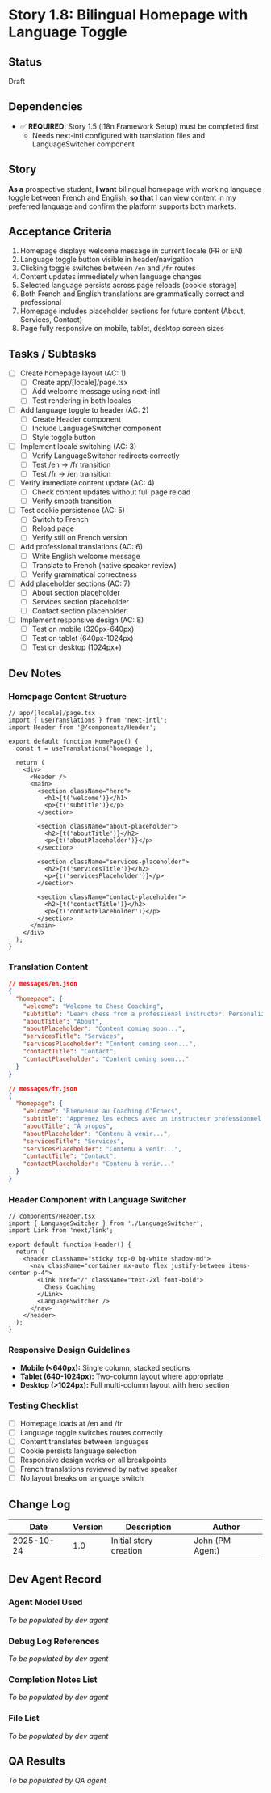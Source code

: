 # Story 1.8: Bilingual Homepage with Language Toggle

## Status
Draft

## Dependencies
- ✅ **REQUIRED**: Story 1.5 (i18n Framework Setup) must be completed first
  - Needs next-intl configured with translation files and LanguageSwitcher component

## Story
**As a** prospective student,
**I want** bilingual homepage with working language toggle between French and English,
**so that** I can view content in my preferred language and confirm the platform supports both markets.

## Acceptance Criteria
1. Homepage displays welcome message in current locale (FR or EN)
2. Language toggle button visible in header/navigation
3. Clicking toggle switches between `/en` and `/fr` routes
4. Content updates immediately when language changes
5. Selected language persists across page reloads (cookie storage)
6. Both French and English translations are grammatically correct and professional
7. Homepage includes placeholder sections for future content (About, Services, Contact)
8. Page fully responsive on mobile, tablet, desktop screen sizes

## Tasks / Subtasks
- [ ] Create homepage layout (AC: 1)
  - [ ] Create app/[locale]/page.tsx
  - [ ] Add welcome message using next-intl
  - [ ] Test rendering in both locales
- [ ] Add language toggle to header (AC: 2)
  - [ ] Create Header component
  - [ ] Include LanguageSwitcher component
  - [ ] Style toggle button
- [ ] Implement locale switching (AC: 3)
  - [ ] Verify LanguageSwitcher redirects correctly
  - [ ] Test /en → /fr transition
  - [ ] Test /fr → /en transition
- [ ] Verify immediate content update (AC: 4)
  - [ ] Check content updates without full page reload
  - [ ] Verify smooth transition
- [ ] Test cookie persistence (AC: 5)
  - [ ] Switch to French
  - [ ] Reload page
  - [ ] Verify still on French version
- [ ] Add professional translations (AC: 6)
  - [ ] Write English welcome message
  - [ ] Translate to French (native speaker review)
  - [ ] Verify grammatical correctness
- [ ] Add placeholder sections (AC: 7)
  - [ ] About section placeholder
  - [ ] Services section placeholder
  - [ ] Contact section placeholder
- [ ] Implement responsive design (AC: 8)
  - [ ] Test on mobile (320px-640px)
  - [ ] Test on tablet (640px-1024px)
  - [ ] Test on desktop (1024px+)

## Dev Notes

### Homepage Content Structure

```tsx
// app/[locale]/page.tsx
import { useTranslations } from 'next-intl';
import Header from '@/components/Header';

export default function HomePage() {
  const t = useTranslations('homepage');

  return (
    <div>
      <Header />
      <main>
        <section className="hero">
          <h1>{t('welcome')}</h1>
          <p>{t('subtitle')}</p>
        </section>

        <section className="about-placeholder">
          <h2>{t('aboutTitle')}</h2>
          <p>{t('aboutPlaceholder')}</p>
        </section>

        <section className="services-placeholder">
          <h2>{t('servicesTitle')}</h2>
          <p>{t('servicesPlaceholder')}</p>
        </section>

        <section className="contact-placeholder">
          <h2>{t('contactTitle')}</h2>
          <p>{t('contactPlaceholder')}</p>
        </section>
      </main>
    </div>
  );
}
```

### Translation Content

```json
// messages/en.json
{
  "homepage": {
    "welcome": "Welcome to Chess Coaching",
    "subtitle": "Learn chess from a professional instructor. Personalized lessons for beginners of all ages.",
    "aboutTitle": "About",
    "aboutPlaceholder": "Content coming soon...",
    "servicesTitle": "Services",
    "servicesPlaceholder": "Content coming soon...",
    "contactTitle": "Contact",
    "contactPlaceholder": "Content coming soon..."
  }
}

// messages/fr.json
{
  "homepage": {
    "welcome": "Bienvenue au Coaching d'Échecs",
    "subtitle": "Apprenez les échecs avec un instructeur professionnel. Leçons personnalisées pour débutants de tous âges.",
    "aboutTitle": "À propos",
    "aboutPlaceholder": "Contenu à venir...",
    "servicesTitle": "Services",
    "servicesPlaceholder": "Contenu à venir...",
    "contactTitle": "Contact",
    "contactPlaceholder": "Contenu à venir..."
  }
}
```

### Header Component with Language Switcher

```tsx
// components/Header.tsx
import { LanguageSwitcher } from './LanguageSwitcher';
import Link from 'next/link';

export default function Header() {
  return (
    <header className="sticky top-0 bg-white shadow-md">
      <nav className="container mx-auto flex justify-between items-center p-4">
        <Link href="/" className="text-2xl font-bold">
          Chess Coaching
        </Link>
        <LanguageSwitcher />
      </nav>
    </header>
  );
}
```

### Responsive Design Guidelines
- **Mobile (<640px):** Single column, stacked sections
- **Tablet (640-1024px):** Two-column layout where appropriate
- **Desktop (>1024px):** Full multi-column layout with hero section

### Testing Checklist
- [ ] Homepage loads at /en and /fr
- [ ] Language toggle switches routes correctly
- [ ] Content translates between languages
- [ ] Cookie persists language selection
- [ ] Responsive design works on all breakpoints
- [ ] French translations reviewed by native speaker
- [ ] No layout breaks on language switch

## Change Log
| Date | Version | Description | Author |
|------|---------|-------------|--------|
| 2025-10-24 | 1.0 | Initial story creation | John (PM Agent) |

## Dev Agent Record

### Agent Model Used
_To be populated by dev agent_

### Debug Log References
_To be populated by dev agent_

### Completion Notes List
_To be populated by dev agent_

### File List
_To be populated by dev agent_

## QA Results
_To be populated by QA agent_
